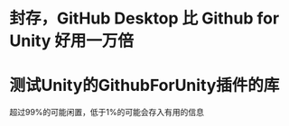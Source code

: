 # 封存，GitHub Desktop 比 Github for Unity 好用一万倍

# 测试Unity的GithubForUnity插件的库
超过99%的可能闲置，低于1%的可能会存入有用的信息
